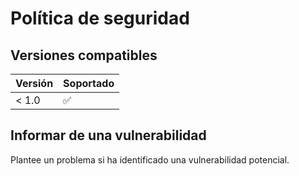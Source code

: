 # Política de seguridad

## Versiones compatibles

| Versión | Soportado          |
| ------- | ------------------ |
| < 1.0   | :white_check_mark: |

## Informar de una vulnerabilidad

Plantee un problema si ha identificado una vulnerabilidad potencial.
